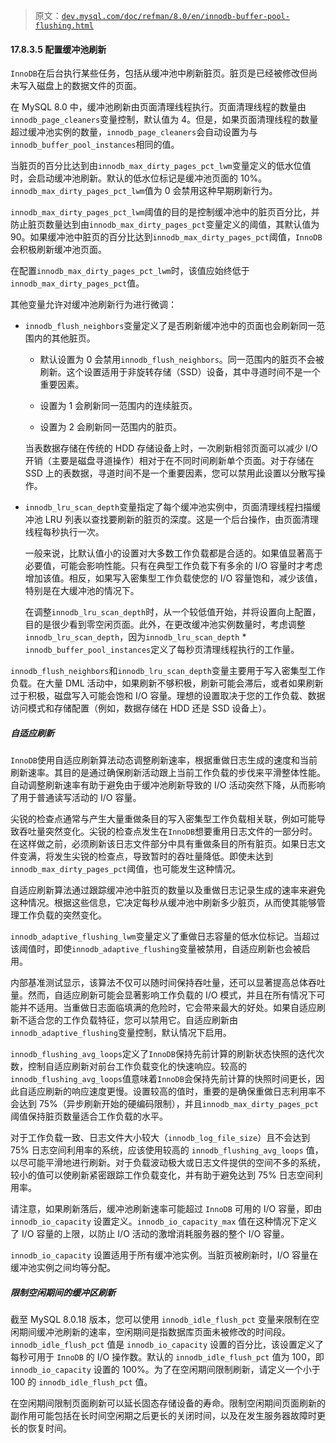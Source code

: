 > 原文：[`dev.mysql.com/doc/refman/8.0/en/innodb-buffer-pool-flushing.html`](https://dev.mysql.com/doc/refman/8.0/en/innodb-buffer-pool-flushing.html)

#### 17.8.3.5 配置缓冲池刷新

`InnoDB`在后台执行某些任务，包括从缓冲池中刷新脏页。脏页是已经被修改但尚未写入磁盘上的数据文件的页面。

在 MySQL 8.0 中，缓冲池刷新由页面清理线程执行。页面清理线程的数量由`innodb_page_cleaners`变量控制，默认值为 4。但是，如果页面清理线程的数量超过缓冲池实例的数量，`innodb_page_cleaners`会自动设置为与`innodb_buffer_pool_instances`相同的值。

当脏页的百分比达到由`innodb_max_dirty_pages_pct_lwm`变量定义的低水位值时，会启动缓冲池刷新。默认的低水位标记是缓冲池页面的 10%。`innodb_max_dirty_pages_pct_lwm`值为 0 会禁用这种早期刷新行为。

`innodb_max_dirty_pages_pct_lwm`阈值的目的是控制缓冲池中的脏页百分比，并防止脏页数量达到由`innodb_max_dirty_pages_pct`变量定义的阈值，其默认值为 90。如果缓冲池中脏页的百分比达到`innodb_max_dirty_pages_pct`阈值，`InnoDB`会积极刷新缓冲池页面。

在配置`innodb_max_dirty_pages_pct_lwm`时，该值应始终低于`innodb_max_dirty_pages_pct`值。

其他变量允许对缓冲池刷新行为进行微调：

+   `innodb_flush_neighbors`变量定义了是否刷新缓冲池中的页面也会刷新同一范围内的其他脏页。

    +   默认设置为 0 会禁用`innodb_flush_neighbors`。同一范围内的脏页不会被刷新。这个设置适用于非旋转存储（SSD）设备，其中寻道时间不是一个重要因素。

    +   设置为 1 会刷新同一范围内的连续脏页。

    +   设置为 2 会刷新同一范围内的脏页。

    当表数据存储在传统的 HDD 存储设备上时，一次刷新相邻页面可以减少 I/O 开销（主要是磁盘寻道操作）相对于在不同时间刷新单个页面。对于存储在 SSD 上的表数据，寻道时间不是一个重要因素，您可以禁用此设置以分散写操作。

+   `innodb_lru_scan_depth`变量指定了每个缓冲池实例中，页面清理线程扫描缓冲池 LRU 列表以查找要刷新的脏页的深度。这是一个后台操作，由页面清理线程每秒执行一次。

    一般来说，比默认值小的设置对大多数工作负载都是合适的。如果值显著高于必要值，可能会影响性能。只有在典型工作负载下有多余的 I/O 容量时才考虑增加该值。相反，如果写入密集型工作负载使您的 I/O 容量饱和，减少该值，特别是在大缓冲池的情况下。

    在调整`innodb_lru_scan_depth`时，从一个较低值开始，并将设置向上配置，目的是很少看到零空闲页面。此外，在更改缓冲池实例数量时，考虑调整`innodb_lru_scan_depth`，因为`innodb_lru_scan_depth` * `innodb_buffer_pool_instances`定义了每秒页清理线程执行的工作量。

`innodb_flush_neighbors`和`innodb_lru_scan_depth`变量主要用于写入密集型工作负载。在大量 DML 活动中，如果刷新不够积极，刷新可能会滞后，或者如果刷新过于积极，磁盘写入可能会饱和 I/O 容量。理想的设置取决于您的工作负载、数据访问模式和存储配置（例如，数据存储在 HDD 还是 SSD 设备上）。

##### 自适应刷新

`InnoDB`使用自适应刷新算法动态调整刷新速率，根据重做日志生成的速度和当前刷新速率。其目的是通过确保刷新活动跟上当前工作负载的步伐来平滑整体性能。自动调整刷新速率有助于避免由于缓冲池刷新导致的 I/O 活动突然下降，从而影响了用于普通读写活动的 I/O 容量。

尖锐的检查点通常与产生大量重做条目的写入密集型工作负载相关联，例如可能导致吞吐量突然变化。尖锐的检查点发生在`InnoDB`想要重用日志文件的一部分时。在这样做之前，必须刷新该日志文件部分中具有重做条目的所有脏页。如果日志文件变满，将发生尖锐的检查点，导致暂时的吞吐量降低。即使未达到`innodb_max_dirty_pages_pct`阈值，也可能发生这种情况。

自适应刷新算法通过跟踪缓冲池中脏页的数量以及重做日志记录生成的速率来避免这种情况。根据这些信息，它决定每秒从缓冲池中刷新多少脏页，从而使其能够管理工作负载的突然变化。

`innodb_adaptive_flushing_lwm`变量定义了重做日志容量的低水位标记。当超过该阈值时，即使`innodb_adaptive_flushing`变量被禁用，自适应刷新也会被启用。

内部基准测试显示，该算法不仅可以随时间保持吞吐量，还可以显著提高总体吞吐量。然而，自适应刷新可能会显著影响工作负载的 I/O 模式，并且在所有情况下可能并不适用。当重做日志面临填满的危险时，它会带来最大的好处。如果自适应刷新不适合您的工作负载特征，您可以禁用它。自适应刷新由`innodb_adaptive_flushing`变量控制，默认情况下启用。

`innodb_flushing_avg_loops`定义了`InnoDB`保持先前计算的刷新状态快照的迭代次数，控制自适应刷新对前台工作负载变化的快速响应。较高的`innodb_flushing_avg_loops`值意味着`InnoDB`会保持先前计算的快照时间更长，因此自适应刷新的响应速度更慢。设置较高的值时，重要的是确保重做日志利用率不会达到 75%（异步刷新开始的硬编码限制），并且`innodb_max_dirty_pages_pct`阈值保持脏页数量适合工作负载的水平。

对于工作负载一致、日志文件大小较大（`innodb_log_file_size`）且不会达到 75% 日志空间利用率的系统，应该使用较高的 `innodb_flushing_avg_loops` 值，以尽可能平滑地进行刷新。对于负载波动极大或日志文件提供的空间不多的系统，较小的值可以使刷新紧密跟踪工作负载变化，并有助于避免达到 75% 日志空间利用率。

请注意，如果刷新落后，缓冲池刷新速率可能超过 `InnoDB` 可用的 I/O 容量，即由 `innodb_io_capacity` 设置定义。`innodb_io_capacity_max` 值在这种情况下定义了 I/O 容量的上限，以防止 I/O 活动的激增消耗服务器的整个 I/O 容量。

`innodb_io_capacity` 设置适用于所有缓冲池实例。当脏页被刷新时，I/O 容量在缓冲池实例之间均等分配。

##### 限制空闲期间的缓冲区刷新

截至 MySQL 8.0.18 版本，您可以使用 `innodb_idle_flush_pct` 变量来限制在空闲期间缓冲池刷新的速率，空闲期间是指数据库页面未被修改的时间段。`innodb_idle_flush_pct` 值是 `innodb_io_capacity` 设置的百分比，该设置定义了每秒可用于 `InnoDB` 的 I/O 操作数。默认的 `innodb_idle_flush_pct` 值为 100，即 `innodb_io_capacity` 设置的 100%。为了在空闲期间限制刷新，请定义一个小于 100 的 `innodb_idle_flush_pct` 值。

在空闲期间限制页面刷新可以延长固态存储设备的寿命。限制空闲期间页面刷新的副作用可能包括在长时间空闲期之后更长的关闭时间，以及在发生服务器故障时更长的恢复时间。
